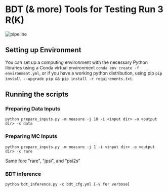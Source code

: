# BDT (& more) Tools for Testing Run 3 R(K)

![pipeline](https://gitlab.cern.ch/nzipper/r3k-bdttools/badges/master/pipeline.svg)


## Setting up Environment
You  can set up a computing environment with the necessary Python libraries using a Conda virtual environment `conda env create -f environment.yml`, or if you have a working python distribution, using pip `pip install --upgrade pip && pip install -r requirements.txt`.

## Running the scripts

### Preparing Data Inputs
    python prepare_inputs.py -m measure -j 10 -i <input dir> -o <output dir> -c data
### Preparing MC Inputs
    python prepare_inputs.py -m measure -j 1 -i <input dir> -o <output dir> -c rare

Same fore "rare", "jpsi", and "psi2s"

### BDT inference
    python bdt_inference.py -c bdt_cfg.yml [-v for verbose] 
